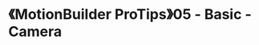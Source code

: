 # 《MotionBuilder ProTips》05 - Basic - Camera

<!-- ![Menu](./MotionBuilderProTips03/Menu.png) -->
## 